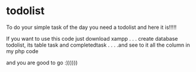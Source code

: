 # todolist
To do your simple task of the day you need a todolist and here it is!!!!!

If you want to use this code just download xampp 
.
.
.
create database todolist,
its table task and completedtask
.
.
.
.and see to it all the column in my php code 

and you are good to go :)))))) 
